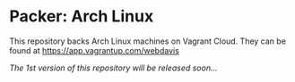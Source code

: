 # Packer: Arch Linux

This repository backs Arch Linux machines on Vagrant Cloud. They can be found at
https://app.vagrantup.com/webdavis

_The 1st version of this repository will be released soon..._
